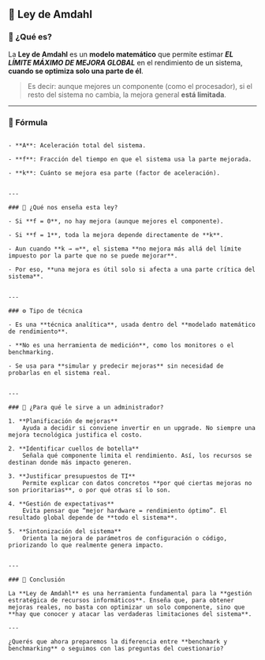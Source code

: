 ## 🧠 Ley de Amdahl

### 📌 ¿Qué es?

La **Ley de Amdahl** es un **modelo matemático** que permite estimar ***EL LÍMITE MÁXIMO DE MEJORA GLOBAL*** en el rendimiento de un sistema, **cuando se optimiza solo una parte de él**.

> Es decir: aunque mejores un componente (como el procesador), si el resto del sistema no cambia, la mejora general **está limitada**.

---

### 🧮 Fórmula

~~~A=1(1−f)+fkA = \frac{1}{(1 - f) + \frac{f}{k}}~~~

- **A**: Aceleración total del sistema.
    
- **f**: Fracción del tiempo en que el sistema usa la parte mejorada.
    
- **k**: Cuánto se mejora esa parte (factor de aceleración).
    

---

### 📌 ¿Qué nos enseña esta ley?

- Si **f = 0**, no hay mejora (aunque mejores el componente).
    
- Si **f = 1**, toda la mejora depende directamente de **k**.
    
- Aun cuando **k → ∞**, el sistema **no mejora más allá del límite impuesto por la parte que no se puede mejorar**.
    
- Por eso, **una mejora es útil solo si afecta a una parte crítica del sistema**.
    

---

### ⚙️ Tipo de técnica

- Es una **técnica analítica**, usada dentro del **modelado matemático de rendimiento**.
    
- **No es una herramienta de medición**, como los monitores o el benchmarking.
    
- Se usa para **simular y predecir mejoras** sin necesidad de probarlas en el sistema real.
    

---

### 🎯 ¿Para qué le sirve a un administrador?

1. **Planificación de mejoras**  
    Ayuda a decidir si conviene invertir en un upgrade. No siempre una mejora tecnológica justifica el costo.
    
2. **Identificar cuellos de botella**  
    Señala qué componente limita el rendimiento. Así, los recursos se destinan donde más impacto generen.
    
3. **Justificar presupuestos de TI**  
    Permite explicar con datos concretos **por qué ciertas mejoras no son prioritarias**, o por qué otras sí lo son.
    
4. **Gestión de expectativas**  
    Evita pensar que “mejor hardware = rendimiento óptimo”. El resultado global depende de **todo el sistema**.
    
5. **Sintonización del sistema**  
    Orienta la mejora de parámetros de configuración o código, priorizando lo que realmente genera impacto.
    

---

### 📌 Conclusión

La **Ley de Amdahl** es una herramienta fundamental para la **gestión estratégica de recursos informáticos**. Enseña que, para obtener mejoras reales, no basta con optimizar un solo componente, sino que **hay que conocer y atacar las verdaderas limitaciones del sistema**.

---

¿Querés que ahora preparemos la diferencia entre **benchmark y benchmarking** o seguimos con las preguntas del cuestionario?